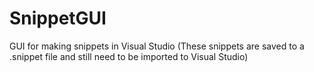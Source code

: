 # SnippetGUI
GUI for making snippets in Visual Studio
(These snippets are saved to a .snippet file and still need to be imported to Visual Studio)
